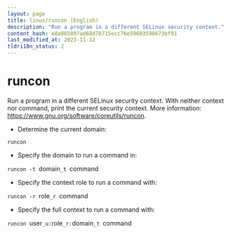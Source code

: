 ```yaml
---
layout: page
title: linux/runcon (English)
description: "Run a program in a different SELinux security context."
content_hash: e8a085897ad68d78715ecc76e59603598673bf91
last_modified_at: 2023-11-12
tldri18n_status: 2
---
```

# runcon

Run a program in a different SELinux security context.
With neither context nor command, print the current security context.
More information: <https://www.gnu.org/software/coreutils/runcon>.

- Determine the current domain:

`runcon`

- Specify the domain to run a command in:

`runcon -t `<span class="tldr-var badge badge-pill bg-dark-lm bg-white-dm text-white-lm text-dark-dm font-weight-bold">domain</span>`_t `<span class="tldr-var badge badge-pill bg-dark-lm bg-white-dm text-white-lm text-dark-dm font-weight-bold">command</span>

- Specify the context role to run a command with:

`runcon -r `<span class="tldr-var badge badge-pill bg-dark-lm bg-white-dm text-white-lm text-dark-dm font-weight-bold">role</span>`_r `<span class="tldr-var badge badge-pill bg-dark-lm bg-white-dm text-white-lm text-dark-dm font-weight-bold">command</span>

- Specify the full context to run a command with:

`runcon `<span class="tldr-var badge badge-pill bg-dark-lm bg-white-dm text-white-lm text-dark-dm font-weight-bold">user</span>`_u:`<span class="tldr-var badge badge-pill bg-dark-lm bg-white-dm text-white-lm text-dark-dm font-weight-bold">role</span>`_r:`<span class="tldr-var badge badge-pill bg-dark-lm bg-white-dm text-white-lm text-dark-dm font-weight-bold">domain</span>`_t `<span class="tldr-var badge badge-pill bg-dark-lm bg-white-dm text-white-lm text-dark-dm font-weight-bold">command</span>
